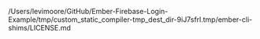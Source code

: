 /Users/levimoore/GitHub/Ember-Firebase-Login-Example/tmp/custom_static_compiler-tmp_dest_dir-9iJ7sfrl.tmp/ember-cli-shims/LICENSE.md